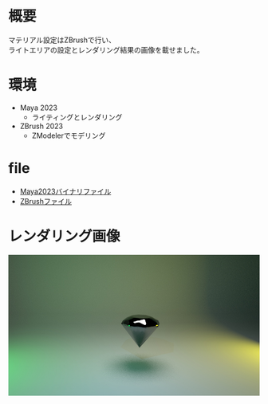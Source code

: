 # 概要
マテリアル設定はZBrushで行い、  
ライトエリアの設定とレンダリング結果の画像を載せました。

# 環境
- Maya 2023
   - ライティングとレンダリング
- ZBrush 2023
   - ZModelerでモデリング

# file
- [Maya2023バイナリファイル](230702_diamond.mb)
- [ZBrushファイル]()

# レンダリング画像
![rendering](rendering0702.jpg)
